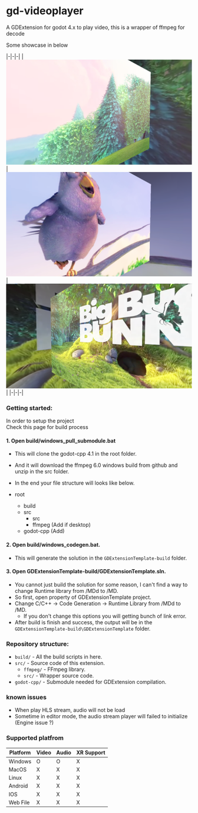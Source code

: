 # gd-videoplayer

A GDExtension for godot 4.x to play video, this is a wrapper of ffmpeg for decode

Some showcase in below

|-|-|-|
|![v1](img/v1.PNG)|![v1](img/v2.PNG)|![v1](img/v3.PNG)|
|-|-|-|
 
### Getting started:

In order to setup the project\
Check this page for build process

#### 1. Open build/windows_pull_submodule.bat
- This will clone the godot-cpp 4.1 in the root folder.
- And it will download the ffmpeg 6.0 windows build from github and unzip in the src folder.
- In the end your file structure will looks like below.

- root
	- build
	- src
		- src
		- ffmpeg (Add if desktop)
	- godot-cpp (Add)
	
#### 2. Open build/windows_codegen.bat.

- This will generate the solution in the `GDExtensionTemplate-build` folder.

#### 3. Open GDExtensionTemplate-build/GDExtensionTemplate.sln.

- You cannot just build the solution for some reason, I can't find a way to change Runtime library from /MDd to /MD.
- So first, open property of GDExtensionTemplate project.
- Change C/C++ -> Code Generation -> Runtime Library from /MDd to /MD.
	- If you don't change this options you will getting bunch of link error.
- After build is finish and success, the output will be in the `GDExtensionTemplate-build\GDExtensionTemplate` folder.

### Repository structure:
- `build/` - All the build scripts in here.
- `src/` - Source code of this extension.
	- `ffmpeg/` - FFmpeg library.
	- `src/` - Wrapper source code.
- `godot-cpp/` - Submodule needed for GDExtension compilation.

### known issues

- When play HLS stream, audio will not be load
- Sometime in editor mode, the audio stream player will failed to initialize (Engine issue ?)

### Supported platfrom
| Platform | Video | Audio | XR Support |
|-|-|-|-|
| Windows | O | O | X |
| MacOS | X | X | X |
| Linux | X | X | X |
| Android | X | X | X |
| IOS | X | X | X |
| Web File | X | X | X |